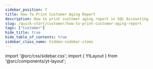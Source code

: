 ```yaml
---
sidebar_position: 7
title: How To Print Customer Aging Report
description: How to print customer aging report in SQL Accounting
slug: /quick-start/customer/how-to-print-customer-aging-report
tags: ["Customer"]
hide_title: true
hide_table_of_contents: true
sidebar_class_name: hidden-sidebar-items
---
```


import '@src/css/sidebar.css';
import { YtLayout } from '@src/components/yt-layout';

<YtLayout
    videoId="tR0GdMOcnzA"
/>
